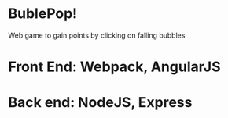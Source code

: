 # BublePop!
Web game to gain points by clicking on falling bubbles

# Front End: Webpack, AngularJS
# Back end: NodeJS, Express
